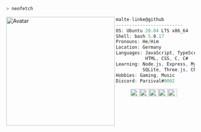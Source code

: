 ```zsh
> neofetch
```

<img align="left" src="https://i.imgur.com/NHqdi1D.png" alt="Avatar" width="290" /> 

```csharp
malte-linke@github
-------------------------
OS: Ubuntu 20.04 LTS x86_64
Shell: bash 5.0.17
Pronouns: He/Him
Location: Germany
Languages: JavaScript, TypeScript,
           HTML, CSS, C, C#
Learning: Node.js, Express, MySQL,
          SQLite, Three.js, CPP
Hobbies: Gaming, Music
Discord: Parzival#0002
```
<p align="left">
  &nbsp; &nbsp; &nbsp; &nbsp; &nbsp;
  <img alt="#b8edf1" src="https://via.placeholder.com/15/b8edf1/000000?text=+" width="25" height="20" /><img alt="#02fafc" src="https://via.placeholder.com/15/02fafc/000000?text=+" width="25" height="20" /><img alt="#2090a0" src="https://via.placeholder.com/15/2090a0/000000?text=+" width="25" height="20" /><img alt="#0c6281" src="https://via.placeholder.com/15/0c6281/000000?text=+" width="25" height="20" /><img alt="#03f99f" src="https://via.placeholder.com/15/03f99f/000000?text=+" width="25" height="20" />
</p>
